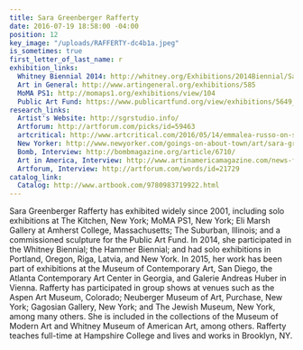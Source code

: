 ```yaml
---
title: Sara Greenberger Rafferty
date: 2016-07-19 18:58:00 -04:00
position: 12
key_image: "/uploads/RAFFERTY-dc4b1a.jpeg"
is_sometimes: true
first_letter_of_last_name: r
exhibition_links:
  Whitney Biennial 2014: http://whitney.org/Exhibitions/2014Biennial/SaraGreenbergerRafferty
  Art in General: http://www.artingeneral.org/exhibitions/585
  MoMA PS1: http://momaps1.org/exhibitions/view/104
  Public Art Fund: https://www.publicartfund.org/view/exhibitions/5649_trapdoor#project_about
research_links:
  Artist's Website: http://sgrstudio.info/
  Artforum: http://artforum.com/picks/id=59463
  artcritical: http://www.artcritical.com/2016/05/14/emmalea-russo-on-sara-greenberger-rafferty/
  New Yorker: http://www.newyorker.com/goings-on-about-town/art/sara-greenbeger-rafferty
  Bomb, Interview: http://bombmagazine.org/article/6710/
  Art in America, Interview: http://www.artinamericamagazine.com/news-features/interviews/sara-greenberger-rafferty-rachel-uffner/
  Artforum, Interview: http://artforum.com/words/id=21729
catalog_link:
  Catalog: http://www.artbook.com/9780983719922.html
---
```


Sara Greenberger Rafferty has exhibited widely since 2001, including solo exhibitions at The Kitchen, New York; MoMA PS1, New York; Eli Marsh Gallery at Amherst College, Massachusetts; The Suburban, Illinois; and a commissioned sculpture for the Public Art Fund. In 2014, she participated in the Whitney Biennial; the Hammer Biennial; and had solo exhibitions in Portland, Oregon, Riga, Latvia, and New York. In 2015, her work has been part of exhibitions at the Museum of Contemporary Art, San Diego, the Atlanta Contemporary Art Center in Georgia, and Galerie Andreas Huber in Vienna. Rafferty has participated in group shows at venues such as the Aspen Art Museum, Colorado; Neuberger Museum of Art, Purchase, New York; Gagosian Gallery, New York; and The Jewish Museum, New York, among many others. She is included in the collections of the Museum of Modern Art and Whitney Museum of American Art, among others. Rafferty teaches full-time at Hampshire College and lives and works in Brooklyn, NY.